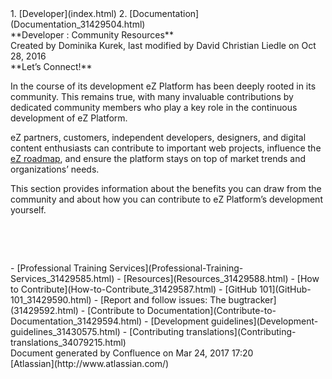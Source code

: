 <div id="page">
<div id="main" class="aui-page-panel">
<div id="main-header">
<div id="breadcrumb-section">
1.  [Developer](index.html)
2.  [Documentation](Documentation_31429504.html)

</div>
**Developer : Community Resources**

</div>
<div id="content" class="view">
<div class="page-metadata">
Created by Dominika Kurek, last modified by David Christian Liedle on
Oct 28, 2016

</div>
<div id="main-content" class="wiki-content group">
<div class="contentLayout2">
<div class="columnLayout two-right-sidebar"
data-layout="two-right-sidebar">
<div class="cell normal" data-type="normal">
<div class="innerCell">
**Let’s Connect!**

In the course of its development eZ Platform has been deeply rooted in
its community. This remains true, with many invaluable contributions by
dedicated community members who play a key role in the continuous
development of eZ Platform. 

eZ partners, customers, independent developers, designers, and digital
content enthusiasts can contribute to important web projects, influence
the [eZ
roadmap](https://doc.ez.no/display/MAIN/eZ+Platform+and+eZ+Studio+Release+Process+and+Roadmap),
and ensure the platform stays on top of market trends and organizations’
needs.

This section provides information about the benefits you can draw from
the community and about how you can contribute to eZ Platform’s
development yourself.

 

 

</div>
</div>
<div class="cell aside" data-type="aside">
<div class="innerCell">
-   [Professional Training
    Services](Professional-Training-Services_31429585.html)
-   [Resources](Resources_31429588.html)
-   [How to Contribute](How-to-Contribute_31429587.html)
    -   [GitHub 101](GitHub-101_31429590.html)
    -   [Report and follow issues: The bugtracker](31429592.html)
    -   [Contribute to
        Documentation](Contribute-to-Documentation_31429594.html)
    -   [Development guidelines](Development-guidelines_31430575.html)
    -   [Contributing
        translations](Contributing-translations_34079215.html)

</div>
</div>
</div>
</div>
</div>
</div>
</div>
<div id="footer" role="contentinfo">
<div class="section footer-body">
Document generated by Confluence on Mar 24, 2017 17:20

<div id="footer-logo">
[Atlassian](http://www.atlassian.com/)

</div>
</div>
</div>
</div>

